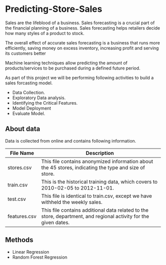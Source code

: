 # Predicting-Store-Sales

Sales are the lifeblood of a business. Sales forecasting is a 
crucial part of the financial planning of a business. Sales 
forecasting helps retailers decide how many styles of a 
product to stock.

The overall effect of accurate sales forecasting is a business that runs more efficiently, saving money on excess inventory, increasing profit and 
serving its customers better

Machine learning techniques allow predicting the amount of 
products/services to be purchased during a defined future period.

As part of this project we will be performing following activities to build a sales forcasting model.

* Data Collection.
* Exploratory Data analysis.
* Identifying the Critical Features.
* Model Deployment
* Evaluate Model.

## About data

Data is collected from online and contains following information.

File Name | Description
------------ | -------------
stores.csv | This file contains anonymized information about the 45 stores, indicating the type and size of store.
train.csv | This is the historical training data, which covers to 2010-02-05 to 2012-11-01.
test.csv | This file is identical to train.csv, except we have withheld the weekly sales. 
features.csv | This file contains additional data related to the store, department, and regional activity for the given dates.

## Methods

* Linear Regression
* Random Forest Regression

